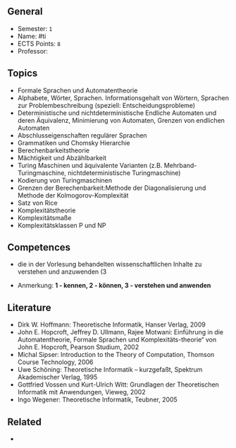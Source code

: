 ## General
- Semester: `1`
- Name: #ti
- ECTS Points: `8`
- Professor: 

## Topics
- Formale Sprachen und Automatentheorie
- Alphabete, Wörter, Sprachen. Informationsgehalt von Wörtern, Sprachen zur Problembeschreibung (speziell: Entscheidungsprobleme)
- Deterministische und nichtdeterministische Endliche Automaten und deren Äquivalenz, Minimierung von Automaten, Grenzen von endlichen Automaten
- Abschlusseigenschaften regulärer Sprachen
- Grammatiken und Chomsky Hierarchie
- Berechenbarkeitstheorie
- Mächtigkeit und Abzählbarkeit
- Turing Maschinen und äquivalente Varianten (z.B. Mehrband-Turingmaschine, nichtdeterministische Turingmaschine)
- Kodierung von Turingmaschinen
- Grenzen der Berechenbarkeit:Methode der Diagonalisierung und Methode der Kolmogorov-Komplexität
- Satz von Rice
- Komplexitätstheorie
- Komplexitätsmaße
- Komplexitätsklassen P und NP

## Competences
- die in der Vorlesung behandelten wissenschaftlichen Inhalte zu verstehen und anzuwenden (3

- Anmerkung: **1 - kennen, 2 - können, 3 - verstehen und anwenden**

## Literature
- Dirk W. Hoffmann: Theoretische Informatik, Hanser Verlag, 2009
- John E. Hopcroft, Jeffrey D. Ullmann, Rajee Motwani: Einführung in die Automatentheorie, Formale Sprachen und Komplexitäts-theorie“ von John E. Hopcroft, Pearson Studium, 2002
- Michal Sipser: Introduction to the Theory of Computation, Thomson Course Technology, 2006
- Uwe Schöning: Theoretische Informatik – kurzgefaßt, Spektrum Akademischer Verlag, 1995
- Gottfried Vossen und Kurt-Ulrich Witt: Grundlagen der Theoretischen Informatik mit Anwendungen, Vieweg, 2002
- Ingo Wegener: Theoretische Informatik, Teubner, 2005

## Related
- 